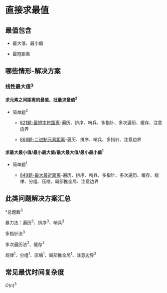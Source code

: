 # 直接求最值

## 最值包含

+ 最大值、最小值

+ 最短距离

## 哪些情形-解决方案

### 线性最大值$^3$

#### 求元素之间距离的最值，批量求最值$^2$

+ 简单题$^2$

  + [821题-最短字符距离]-遍历、排序、哨兵、多指针、多次遍历、缓存、注意边界

  + [868题-二进制元素距离]-遍历、排序、哨兵、多指针、注意边界

#### 求最大最小值/最小最大值/最大最大值/最小最小值$^1$

+ 简单题$^1$

  + [849题-最大最近距离]-遍历、排序、哨兵、多指针、多次遍历、缓存、规律、分组、压缩、局部推全局、注意边界

## 此类问题解决方案汇总

\*总题数$^3$

暴力法：遍历$^3$、排序$^3$、哨兵$^3$

多指针法$^3$

多次遍历法$^2$、缓存$^2$

规律$^1$、分组$^1$、压缩$^1$、局部推全局$^1$、注意边界$^2$

## 常见最优时间复杂度

$O(n)^3$

<!-- 题目链接 -->
[821题-最短字符距离]:821-ShortestDistancetoaCharacter.md
[849题-最大最近距离]:849-MaximizeDistancetoClosestPerson.md
[868题-二进制元素距离]:868-BinaryGap.md
